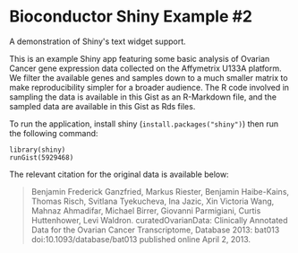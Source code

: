 Bioconductor Shiny Example #2
==============================

A demonstration of Shiny's text widget support.

This is an example Shiny app featuring some basic analysis of Ovarian Cancer gene expression data collected on the Affymetrix U133A platform. We filter the available genes and samples down to a much smaller matrix to make reproducibility simpler for a broader audience. The R code involved in sampling the data is available in this Gist as an R-Markdown file, and the sampled data are available in this Gist as Rds files.

To run the application, install shiny (`install.packages("shiny")`) then run the following command:

    library(shiny)
    runGist(5929468)

The relevant citation for the original data is available below:

>  Benjamin Frederick Ganzfried, Markus Riester, Benjamin Haibe-Kains, Thomas
>  Risch, Svitlana Tyekucheva, Ina Jazic, Xin Victoria Wang, Mahnaz Ahmadifar,
>  Michael Birrer, Giovanni Parmigiani, Curtis Huttenhower, Levi Waldron.
>  curatedOvarianData: Clinically Annotated Data for the Ovarian Cancer
>  Transcriptome, Database 2013: bat013 doi:10.1093/database/bat013 published
>  online April 2, 2013.
